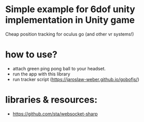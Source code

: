 # Simple example for 6dof unity implementation in Unity game

Cheap position tracking for oculus go (and other vr systems!)

# how to use?

- attach green ping pong ball to your headset.
- run the app with this library
- run tracker script (https://jaroslaw-weber.github.io/gobofjs/)

# libraries & resources:

- https://github.com/sta/websocket-sharp
